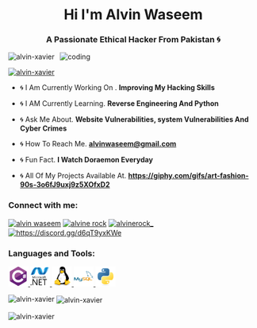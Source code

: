 <h1 align="center">Hi I'm Alvin Waseem</h1>
<h3 align="center">A Passionate Ethical Hacker From Pakistan 🌀</h3>
<img align="right" width=400x400 alt="coding" src="https://media2.giphy.com/media/3o6fJ9uxj9z5XOfxD2/giphy.gif?cid=ecf05e47avrjizznm571ufjqg43qgezisojnjp96zeqzribs&rid=giphy.gif&ct=g">

<p align="left"> <img src="https://komarev.com/ghpvc/?username=alvin-xavier&label=Profile%20views&color=0e75b6&style=flat" alt="alvin-xavier" /> </p>

<p align="left"> <a href="https://github.com/ryo-ma/github-profile-trophy"><img src="https://github-profile-trophy.vercel.app/?username=alvin-xavier" alt="alvin-xavier" /></a> </p>

- 🌀 I Am Currently Working On . **Improving My Hacking Skills**

- 🌀 I AM Currently Learning. **Reverse Engineering And Python**

- 🌀 Ask Me About. **Website Vulnerabilities, system Vulnerabilities And Cyber Crimes**

- 🌀 How To Reach Me. **alvinwaseem@gmail.com**

- 🌀 Fun Fact. **I Watch Doraemon Everyday**

- 🌀 All Of My Projects Available At. **https://giphy.com/gifs/art-fashion-90s-3o6fJ9uxj9z5XOfxD2**

<h3 align="left">Connect with me:</h3>
<p align="left">
<a href="https://linkedin.com/in/alvin waseem" target="blank"><img align="center" src="https://raw.githubusercontent.com/rahuldkjain/github-profile-readme-generator/master/src/images/icons/Social/linked-in-alt.svg" alt="alvin waseem" height="30" width="40" /></a>
<a href="https://fb.com/alvine rock" target="blank"><img align="center" src="https://raw.githubusercontent.com/rahuldkjain/github-profile-readme-generator/master/src/images/icons/Social/facebook.svg" alt="alvine rock" height="30" width="40" /></a>
<a href="https://instagram.com/alvinerock_" target="blank"><img align="center" src="https://raw.githubusercontent.com/rahuldkjain/github-profile-readme-generator/master/src/images/icons/Social/instagram.svg" alt="alvinerock_" height="30" width="40" /></a>
<a href="https://discord.gg/https://discord.gg/d6qT9yxKWe" target="blank"><img align="center" src="https://raw.githubusercontent.com/rahuldkjain/github-profile-readme-generator/master/src/images/icons/Social/discord.svg" alt="https://discord.gg/d6qT9yxKWe" height="30" width="40" /></a>
</p>

<h3 align="left">Languages and Tools:</h3>
<p align="left"> <a href="https://www.w3schools.com/cs/" target="_blank" rel="noreferrer"> <img src="https://raw.githubusercontent.com/devicons/devicon/master/icons/csharp/csharp-original.svg" alt="csharp" width="40" height="40"/> </a> <a href="https://dotnet.microsoft.com/" target="_blank" rel="noreferrer"> <img src="https://raw.githubusercontent.com/devicons/devicon/master/icons/dot-net/dot-net-original-wordmark.svg" alt="dotnet" width="40" height="40"/> </a> <a href="https://www.linux.org/" target="_blank" rel="noreferrer"> <img src="https://raw.githubusercontent.com/devicons/devicon/master/icons/linux/linux-original.svg" alt="linux" width="40" height="40"/> </a> <a href="https://www.mysql.com/" target="_blank" rel="noreferrer"> <img src="https://raw.githubusercontent.com/devicons/devicon/master/icons/mysql/mysql-original-wordmark.svg" alt="mysql" width="40" height="40"/> </a> <a href="https://www.python.org" target="_blank" rel="noreferrer"> <img src="https://raw.githubusercontent.com/devicons/devicon/master/icons/python/python-original.svg" alt="python" width="40" height="40"/> </a> </p>

<p><img align="left" src="https://github-readme-stats.vercel.app/api/top-langs?username=alvin-xavier&show_icons=true&locale=en&layout=compact" alt="alvin-xavier" /></p>

<p>&nbsp;<img align="center" src="https://github-readme-stats.vercel.app/api?username=alvin-xavier&show_icons=true&locale=en" alt="alvin-xavier" /></p>

<p><img align="center" src="https://github-readme-streak-stats.herokuapp.com/?user=alvin-xavier&" alt="alvin-xavier" /></p>
